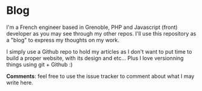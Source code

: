 # Blog

I'm a French engineer based in Grenoble, PHP and Javascript (front) developer as you may see through my other repos. I'll use this repository as a "blog" to express my thoughts on my work.

I simply use a Github repo to hold my articles as I don't want to put time to build a proper website, with its design and etc... Plus I love versionning things using git + Github :)

**Comments**: feel free to use the issue tracker to comment about what I may write here.